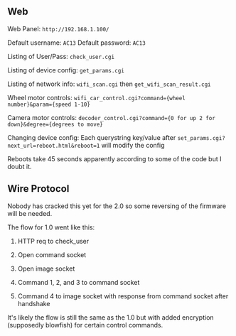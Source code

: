 ## Web

Web Panel: `http://192.168.1.100/`

Default username: `AC13`
Default password: `AC13`

Listing of User/Pass: `check_user.cgi`

Listing of device config: `get_params.cgi`

Listing of network info: `wifi_scan.cgi` then `get_wifi_scan_result.cgi`

Wheel motor controls: `wifi_car_control.cgi?command={wheel number}&param={speed 1-10}`

Camera motor controls: `decoder_control.cgi?command={0 for up 2 for down}&degree={degrees to move}`

Changing device config: Each querystring key/value after `set_params.cgi?next_url=reboot.html&reboot=1` will modify the config

Reboots take 45 seconds apparently according to some of the code but I doubt it.

## Wire Protocol

Nobody has cracked this yet for the 2.0 so some reversing of the firmware will be needed.

The flow for 1.0 went like this:

1. HTTP req to check_user
2. Open command socket
3. Open image socket

4. Command 1, 2, and 3 to command socket
5. Command 4 to image socket with response from command socket after handshake


It's likely the flow is still the same as the 1.0 but with added encryption (supposedly blowfish) for certain control commands.